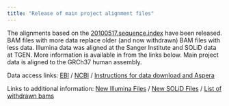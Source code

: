```yaml
---
title: "Release of main project alignment files"
---
```


The alignments based on the [20100517.sequence.index](ftp://ftp.1000genomes.ebi.ac.uk/vol1/ftp/sequence_indices/20100517.sequence.index) have been released. BAM files with more data replace older (and now withdrawn) BAM files with less data. Illumina data was aligned at the Sanger Institute and SOLiD data at TGEN. More information is available in from the links below. Main project data is aligned to the GRCh37 human assembly.

Data access links: [EBI](ftp://ftp.1000genomes.ebi.ac.uk/vol1/ftp/data) / [NCBI](ftp://ftp-trace.ncbi.nih.gov/1000genomes/ftp/) / [Instructions for data download and Aspera](/data)

Links to additional information: [New Illumina Files](ftp://ftp.1000genomes.ebi.ac.uk/vol1/ftp/changelog_details/changelog_details_20100618_new_bams) / [New SOLiD Files](ftp://ftp.1000genomes.ebi.ac.uk/vol1/ftp/changelog_details/changelog_detail_20100621_new_bams) / [List of withdrawn bams](ftp://ftp.1000genomes.ebi.ac.uk/vol1/ftp/changelog_details/changelog_details_20100618_withdrawn_bams)
